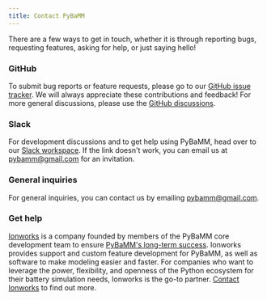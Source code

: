 ```yaml
---
title: Contact PyBaMM
---
```


There are a few ways to get in touch, whether it is through reporting bugs,
requesting features, asking for help, or just saying hello!

### GitHub

To submit bug reports or feature requests, please go to our
[GitHub issue tracker](https://www.github.com/pybamm-team/PyBaMM/issues).
We will always appreciate these contributions and feedback! For more general
discussions, please use the [GitHub discussions](https://github.com/pybamm-team/PyBaMM/discussions).

### Slack

For development discussions and to get help using PyBaMM, head over to our
[Slack workspace](https://pybamm.org/slack/).
If the link doesn't work, you can email us at [pybamm@gmail.com](mailto:pybamm@gmail.com) for an invitation.

### General inquiries

For general inquiries, you can contact us by emailing [pybamm@gmail.com](mailto:pybamm@gmail.com).

### Get help

[Ionworks](https://ion-works.com/) is a company founded by members of the PyBaMM core development team to ensure [PyBaMM's long-term success](https://ion-works.com/blog/our-relationship-with-pybamm).
Ionworks provides support and custom feature development for PyBaMM, as well as software to make modeling easier and faster.
For companies who want to leverage the power, flexibility, and openness of the Python ecosystem for their battery simulation needs, Ionworks is the go-to partner.
[Contact Ionworks](https://ion-works.com/contact) to find out more.
